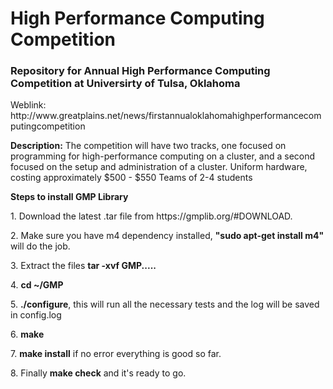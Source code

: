 <H1> High Performance Computing Competition </H1>
<H3> Repository for Annual High Performance Computing Competition at Universirty of Tulsa, Oklahoma </H3>
Weblink: http://www.greatplains.net/news/firstannualoklahomahighperformancecomputingcompetition

<b>Description:</b> The competition will have two tracks, one focused on programming for high-performance computing on a cluster, and a second focused on the setup and administration of a cluster.
Uniform hardware, costing approximately $500 - $550
Teams of 2-4 students


<b> Steps to install GMP Library </b>
<p>1. Download the latest .tar file from https://gmplib.org/#DOWNLOAD.</p>
<p>2. Make sure you have m4 dependency installed, <b>"sudo apt-get install m4"</b> will do the job.</p>
<p>3. Extract the files <b>tar -xvf GMP.....</b></p>
<p>4. <b>cd ~/GMP</b></p>
<p>5. <b>./configure</b>, this will run all the necessary tests and the log will be saved in config.log</p>
</p>6. <b>make</b></p>
</p>7. <b>make install</b> if no error everything is good so far.</p>
<p>8. Finally <b>make check</b> and it's ready to go.</p>
